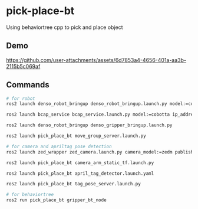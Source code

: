 # pick-place-bt
Using behaviortree cpp to pick and place object

## Demo


https://github.com/user-attachments/assets/6d7853a4-4656-401a-aa3b-2115b5c069af



## Commands

```bash
# for robot
ros2 launch denso_robot_bringup denso_robot_bringup.launch.py model:=cobotta sim:=false ip_address:=172.16.6.103 send_format:=0 recv_format:=2

ros2 launch bcap_service bcap_service.launch.py model:=cobotta ip_address:=172.16.6.103

ros2 launch denso_robot_bringup denso_gripper_bringup.launch.py

ros2 launch pick_place_bt move_group_server.launch.py

# for camera and apriltag pose detection
ros2 launch zed_wrapper zed_camera.launch.py camera_model:=zedm publish_tf:=false publish_map_tf:=false enable_gnss:=false

ros2 launch pick_place_bt camera_arm_static_tf.launch.py

ros2 launch pick_place_bt april_tag_detector.launch.yaml

ros2 launch pick_place_bt tag_pose_server.launch.py

# for behaviortree
ros2 run pick_place_bt gripper_bt_node
```


